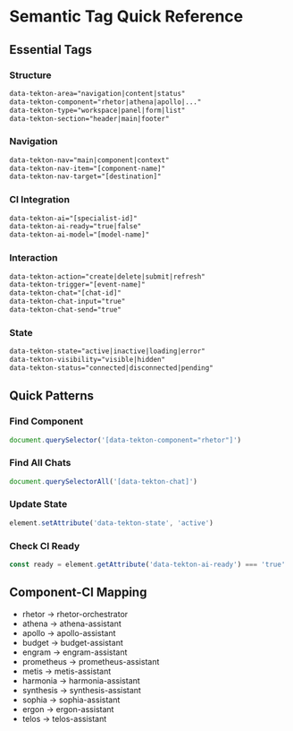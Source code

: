 # Semantic Tag Quick Reference

## Essential Tags

### Structure
```html
data-tekton-area="navigation|content|status"
data-tekton-component="rhetor|athena|apollo|..."
data-tekton-type="workspace|panel|form|list"
data-tekton-section="header|main|footer"
```

### Navigation
```html
data-tekton-nav="main|component|context"
data-tekton-nav-item="[component-name]"
data-tekton-nav-target="[destination]"
```

### CI Integration
```html
data-tekton-ai="[specialist-id]"
data-tekton-ai-ready="true|false"
data-tekton-ai-model="[model-name]"
```

### Interaction
```html
data-tekton-action="create|delete|submit|refresh"
data-tekton-trigger="[event-name]"
data-tekton-chat="[chat-id]"
data-tekton-chat-input="true"
data-tekton-chat-send="true"
```

### State
```html
data-tekton-state="active|inactive|loading|error"
data-tekton-visibility="visible|hidden"
data-tekton-status="connected|disconnected|pending"
```

## Quick Patterns

### Find Component
```javascript
document.querySelector('[data-tekton-component="rhetor"]')
```

### Find All Chats
```javascript
document.querySelectorAll('[data-tekton-chat]')
```

### Update State
```javascript
element.setAttribute('data-tekton-state', 'active')
```

### Check CI Ready
```javascript
const ready = element.getAttribute('data-tekton-ai-ready') === 'true'
```

## Component-CI Mapping
- rhetor → rhetor-orchestrator
- athena → athena-assistant
- apollo → apollo-assistant
- budget → budget-assistant
- engram → engram-assistant
- prometheus → prometheus-assistant
- metis → metis-assistant
- harmonia → harmonia-assistant
- synthesis → synthesis-assistant
- sophia → sophia-assistant
- ergon → ergon-assistant
- telos → telos-assistant